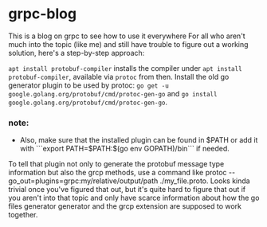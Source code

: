 # grpc-blog
This is a blog on grpc to see how to use it everywhere
For all who aren't much into the topic (like me) and still have trouble to figure out a working solution, here's a step-by-step approach:

```apt install protobuf-compiler``` installs the compiler under ```apt install protobuf-compiler```, available via ```protoc``` from then.
Install the old go generator plugin to be used by protoc: ```go get -u google.golang.org/protobuf/cmd/protoc-gen-go``` and ```go install google.golang.org/protobuf/cmd/protoc-gen-go```. 

### note:
- Also, make sure that the installed plugin can be found in $PATH or add it with ```export PATH=$PATH:$(go env GOPATH)/bin``` if needed.

To tell that plugin not only to generate the protobuf message type information but also the grcp methods, use a command like protoc --go_out=plugins=grpc:my/relative/output/path ./my_file.proto.
Looks kinda trivial once you've figured that out, but it's quite hard to figure that out if you aren't into that topic and only have scarce information about how the go files generator generator and the grcp extension are supposed to work together.
